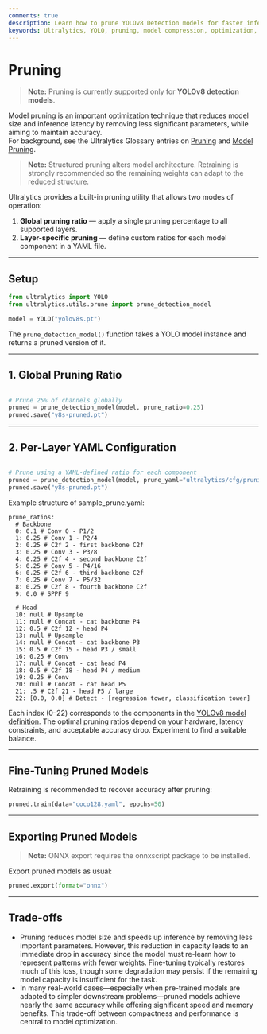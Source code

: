 ```yaml
---
comments: true
description: Learn how to prune YOLOv8 Detection models for faster inference and smaller size while maintaining accuracy.
keywords: Ultralytics, YOLO, pruning, model compression, optimization, computer vision
---
```


# Pruning

> **Note:** Pruning is currently supported only for **YOLOv8 detection models**.

Model pruning is an important optimization technique that reduces model size and inference latency by removing less significant parameters, while aiming to maintain accuracy.  
For background, see the Ultralytics Glossary entries on [Pruning](https://www.ultralytics.com/glossary/pruning) and [Model Pruning](https://www.ultralytics.com/glossary/model-pruning).

> **Note:** Structured pruning alters model architecture. Retraining is strongly recommended so the remaining weights can adapt to the reduced structure.

Ultralytics provides a built-in pruning utility that allows two modes of operation:
1. **Global pruning ratio** — apply a single pruning percentage to all supported layers.  
2. **Layer-specific pruning** — define custom ratios for each model component in a YAML file.

---

## Setup

```python
from ultralytics import YOLO
from ultralytics.utils.prune import prune_detection_model

model = YOLO("yolov8s.pt")
```
The `prune_detection_model()` function takes a YOLO model instance and returns a pruned version of it.

---

## 1. Global Pruning Ratio

```python

# Prune 25% of channels globally
pruned = prune_detection_model(model, prune_ratio=0.25)
pruned.save("y8s-pruned.pt")

```
---

## 2. Per-Layer YAML Configuration

```python

# Prune using a YAML-defined ratio for each component
pruned = prune_detection_model(model, prune_yaml="ultralytics/cfg/pruning/sample_prune.yaml")
pruned.save("y8s-pruned.pt")

```
Example structure of sample_prune.yaml:
```commandline
prune_ratios:
  # Backbone
  0: 0.1 # Conv 0 - P1/2
  1: 0.25 # Conv 1 - P2/4
  2: 0.25 # C2f 2 - first backbone C2f
  3: 0.25 # Conv 3 - P3/8
  4: 0.25 # C2f 4 - second backbone C2f
  5: 0.25 # Conv 5 - P4/16
  6: 0.25 # C2f 6 - third backbone C2f
  7: 0.25 # Conv 7 - P5/32
  8: 0.25 # C2f 8 - fourth backbone C2f
  9: 0.0 # SPPF 9

  # Head
  10: null # Upsample
  11: null # Concat - cat backbone P4
  12: 0.5 # C2f 12 - head P4
  13: null # Upsample
  14: null # Concat - cat backbone P3
  15: 0.5 # C2f 15 - head P3 / small
  16: 0.25 # Conv
  17: null # Concat - cat head P4
  18: 0.5 # C2f 18 - head P4 / medium
  19: 0.25 # Conv
  20: null # Concat - cat head P5
  21: .5 # C2f 21 - head P5 / large
  22: [0.0, 0.0] # Detect - [regression tower, classification tower]
```
Each index (0–22) corresponds to the components in the [YOLOv8 model definition](https://github.com/ultralytics/ultralytics/blob/main/ultralytics/cfg/models/v8/yolov8.yaml).
The optimal pruning ratios depend on your hardware, latency constraints, and acceptable accuracy drop. Experiment to find a suitable balance.

---

## Fine-Tuning Pruned Models
Retraining is recommended to recover accuracy after pruning:

```python
pruned.train(data="coco128.yaml", epochs=50)
```

---

## Exporting Pruned Models

>**Note:** ONNX export requires the onnxscript package to be installed.

Export pruned models as usual:
```python
pruned.export(format="onnx")

```
---

## Trade-offs

- Pruning reduces model size and speeds up inference by removing less important parameters. However, this reduction in capacity leads to an immediate drop in accuracy since the model must re-learn how to represent patterns with fewer weights. Fine-tuning typically restores much of this loss, though some degradation may persist if the remaining model capacity is insufficient for the task.
- In many real-world cases—especially when pre-trained models are adapted to simpler downstream problems—pruned models achieve nearly the same accuracy while offering significant speed and memory benefits. This trade-off between compactness and performance is central to model optimization.


